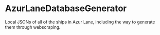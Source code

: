 # AzurLaneDatabaseGenerator
 Local JSONs of all of the ships in Azur Lane, including the way to generate them through webscraping.
